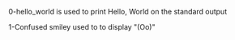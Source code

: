 0-hello_world is used to print Hello, World on the standard output

1-Confused smiley used to to display "(Oo)"
